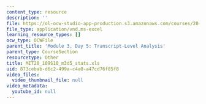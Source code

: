 ```yaml
---
content_type: resource
description: ''
file: https://ol-ocw-studio-app-production.s3.amazonaws.com/courses/20-109-laboratory-fundamentals-in-biological-engineering-spring-2010/873cebabd6c2499ac4a0a47cd76f85f8_MIT20_109S10_m3d5_stats.xls
file_type: application/vnd.ms-excel
learning_resource_types: []
ocw_type: OCWFile
parent_title: 'Module 3, Day 5: Transcript-Level Analysis'
parent_type: CourseSection
resourcetype: Other
title: MIT20_109S10_m3d5_stats.xls
uid: 873cebab-d6c2-499a-c4a0-a47cd76f85f8
video_files:
  video_thumbnail_file: null
video_metadata:
  youtube_id: null
---
```

